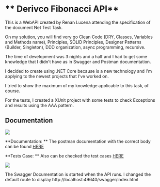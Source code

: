 # ** Derivco Fibonacci API**

This is a WebAPI created by Renan Lucena attending the specification of the document Net Test Task.

On my solution, you will find very go Clean Code (DRY, Classes, Variables and Methods name), Principles, SOLID Principles, Designer Patterns (Builder, Singleton), DDD organization, async programming, recursive.

The time of development was 3 nights and a half and I had to get some knowledge that I didn't have as in Swagger and Postman documentation.

I decided to create using .NET Core because is a new technology and I'm applying to the newest projects that I've worked on.

I tried to show the maximum of my knowledge applicable to this task, of course.

For the tests, I created a XUnit project with some tests to check Exceptions and results using the AAA pattern.





## **Documentation**
![](https://blogs.mulesoft.com/wp-content/uploads/postman-anypoint.png)

**Documentation: ** The postman documentation with the correct body can be found [HERE](https://web.postman.co/collections/3658752-ad5e2632-a7d8-41cb-9d49-81957c1c67b9?version=latest)

**Tests Case: ** Also can be checked the test cases [HERE](https://web.postman.co/collections/3658752-aa1134ff-d83d-4108-b2b5-d471640e224e?version=latest&workspace=5583eef5-7f02-4608-8ce2-ab4b9a9acd05)


![](https://miro.medium.com/max/690/1*aKVg84SP5oPV9fwOnbl6yQ.png)

The Swagger Documentation is started when the API runs. I changed the default route to display http://localhost:49640/swagger/index.html   


